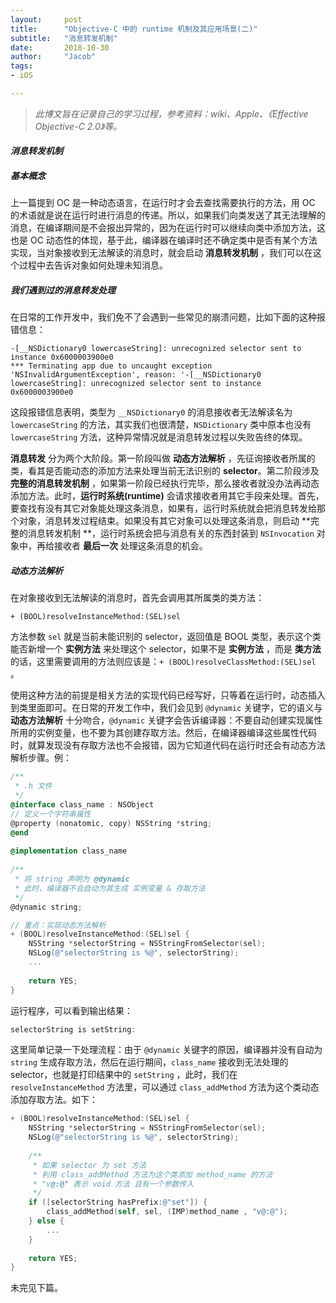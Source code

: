 ```yaml
---
layout:     post
title:      "Objective-C 中的 runtime 机制及其应用场景(二)"
subtitle:   "消息转发机制"
date:       2018-10-30 
author:     "Jacob"
tags:
- iOS

---
```




> *此博文旨在记录自己的学习过程，参考资料：wiki、Apple、《Effective Objective-C 2.0》等。*

#### *消息转发机制*

##### *基本概念*

上一篇提到 OC 是一种动态语言，在运行时才会去查找需要执行的方法，用 OC 的术语就是说在运行时进行消息的传递。所以，如果我们向类发送了其无法理解的消息，在编译期间是不会报出异常的，因为在运行时可以继续向类中添加方法，这也是 OC 动态性的体现，基于此，编译器在编译时还不确定类中是否有某个方法实现，当对象接收到无法解读的消息时，就会启动 **消息转发机制** ，我们可以在这个过程中去告诉对象如何处理未知消息。

##### *我们遇到过的消息转发处理*

在日常的工作开发中，我们免不了会遇到一些常见的崩溃问题，比如下面的这种报错信息：

```
-[__NSDictionary0 lowercaseString]: unrecognized selector sent to instance 0x6000003900e0
*** Terminating app due to uncaught exception 'NSInvalidArgumentException', reason: '-[__NSDictionary0 lowercaseString]: unrecognized selector sent to instance 0x6000003900e0
```

这段报错信息表明，类型为 `__NSDictionary0` 的消息接收者无法解读名为 `lowercaseString` 的方法，其实我们也很清楚，`NSDictionary` 类中原本也没有 `lowercaseString` 方法，这种异常情况就是消息转发过程以失败告终的体现。

**消息转发** 分为两个大阶段。第一阶段叫做 **动态方法解析** ，先征询接收者所属的类，看其是否能动态的添加方法来处理当前无法识别的 **selector**。第二阶段涉及 **完整的消息转发机制** ，如果第一阶段已经执行完毕，那么接收者就没办法再动态添加方法。此时，**运行时系统(runtime)** 会请求接收者用其它手段来处理。首先，要查找有没有其它对象能处理这条消息，如果有，运行时系统就会把消息转发给那个对象，消息转发过程结束。如果没有其它对象可以处理这条消息，则启动 **完整的消息转发机制 **，运行时系统会把与消息有关的东西封装到 `NSInvocation` 对象中，再给接收者 **最后一次** 处理这条消息的机会。

##### *动态方法解析*

在对象接收到无法解读的消息时，首先会调用其所属类的类方法：

`+ (BOOL)resolveInstanceMethod:(SEL)sel`

方法参数 `sel` 就是当前未能识别的 selector，返回值是 BOOL 类型，表示这个类能否新增一个 **实例方法** 来处理这个 selector，如果不是 **实例方法** ，而是 **类方法** 的话，这里需要调用的方法则应该是：`+ (BOOL)resolveClassMethod:(SEL)sel`  。

使用这种方法的前提是相关方法的实现代码已经写好，只等着在运行时，动态插入到类里面即可。在日常的开发工作中，我们会见到 `@dynamic`  关键字，它的语义与 **动态方法解析** 十分吻合，`@dynamic` 关键字会告诉编译器：不要自动创建实现属性所用的实例变量，也不要为其创建存取方法。然后，在编译器编译这些属性代码时，就算发现没有存取方法也不会报错，因为它知道代码在运行时还会有动态方法解析步骤。例：

```objective-c
/**
 * .h 文件
 */
@interface class_name : NSObject
// 定义一个字符串属性
@property (nonatomic, copy) NSString *string;
@end
  
@implementation class_name
  
/**
 * 将 string 声明为 @dynamic
 * 此时，编译器不会自动为其生成 实例变量 & 存取方法
 */
@dynamic string;

// 重点：实现动态方法解析
+ (BOOL)resolveInstanceMethod:(SEL)sel {
    NSString *selectorString = NSStringFromSelector(sel);
    NSLog(@"selectorString is %@", selectorString);
  	...
      
    return YES;
}

```

运行程序，可以看到输出结果：

```c
selectorString is setString:
```

这里简单记录一下处理流程：由于 `@dynamic` 关键字的原因，编译器并没有自动为 `string` 生成存取方法，然后在运行期间，`class_name` 接收到无法处理的 selector，也就是打印结果中的 `setString` ，此时，我们在 `resolveInstanceMethod`  方法里，可以通过 `class_addMethod` 方法为这个类动态添加存取方法。如下：

```objective-c
+ (BOOL)resolveInstanceMethod:(SEL)sel {
    NSString *selectorString = NSStringFromSelector(sel);
    NSLog(@"selectorString is %@", selectorString);
  
  	/**
     * 如果 selector 为 set 方法
     * 利用 class_addMethod 方法为这个类添加 method_name 的方法
     * "v@:@" 表示 void 方法 且有一个参数传入
     */
  	if ([selectorString hasPrefix:@"set"]) {
        class_addMethod(self, sel, (IMP)method_name , "v@:@");
    } else {
        ...
    }
      
    return YES;
}
```

未完见下篇。